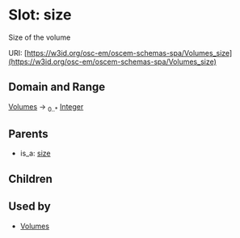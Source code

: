 
# Slot: size

Size of the volume

URI: [https://w3id.org/osc-em/oscem-schemas-spa/Volumes_size](https://w3id.org/osc-em/oscem-schemas-spa/Volumes_size)


## Domain and Range

[Volumes](Volumes.md) &#8594;  <sub>0..\*</sub> [Integer](types/Integer.md)

## Parents

 *  is_a: [size](size.md)

## Children


## Used by

 * [Volumes](Volumes.md)
